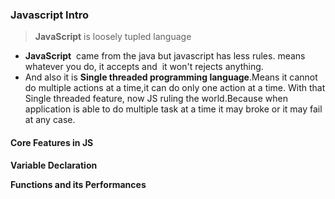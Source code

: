 ### **Javascript Intro**

> **JavaScript** is loosely tupled language

- **JavaScript**  came from the java but javascript has less rules.
  means whatever you do, it accepts and  it won't rejects anything.
- And also it is **Single threaded programming language**.Means it cannot do multiple actions at a time,it can do only one action at a time. With that Single threaded feature, now JS ruling the world.Because when application is able to do multiple task at a time it may broke or it may fail at any case.

#### Core Features in JS

**Variable Declaration**

**Functions and its Performances**
